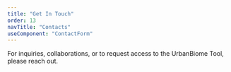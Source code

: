 ```yaml
---
title: "Get In Touch"
order: 13
navTitle: "Contacts"
useComponent: "ContactForm"
---
```


For inquiries, collaborations, or to request access to the UrbanBiome Tool, please reach out.